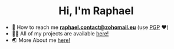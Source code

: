  <h1 align="center">Hi, I'm Raphael</h1>

- 📧 How to reach me **[raphael.contact@zohomail.eu](mailto:raphael.contact@zohomail.eu)** (use [PGP](https://keys.openpgp.org/search?q=raphael.contact%40zohomail.eu) ❤️)
- 👨‍💻 All of my projects are available [here!](https://github.com/cookie0o?tab=repositories)   
- 🌏 More About me [here!](https://cookie0o.github.io/personal-website/)  
